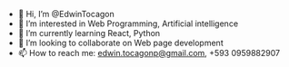 - 👋 Hi, I’m @EdwinTocagon
- 👀 I’m interested in Web Programming, Artificial intelligence
- 🌱 I’m currently learning React, Python
- 💞️ I’m looking to collaborate on Web page development
- 📫 How to reach me: edwin.tocagonp@gmail.com, +593 0959882907

<!---
EdwinTocagon/EdwinTocagon is a ✨ special ✨ repository because its `README.md` (this file) appears on your GitHub profile.
You can click the Preview link to take a look at your changes.
--->
